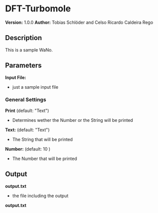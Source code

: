# DFT-Turbomole

**Version:** 1.0.0
**Author:** Tobias Schlöder and Celso Ricardo Caldeira Rego

## Description

This is a sample WaNo.


## Parameters

**Input File:**
* just a sample input file

### General Settings

**Print** (default: "Text")
* Determines wether the Number or the String will be printed

**Text:** (default: "Text")
* The String that will be printed

**Number:** (default: 10 )
* The Number that will be printed  
 

## Output
**output.txt** 
* the file including the output

**output.txt**
